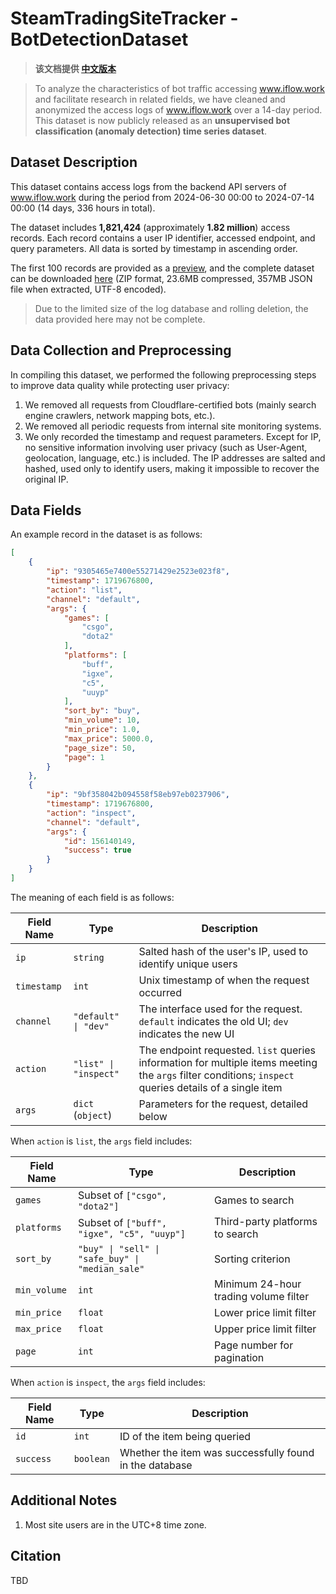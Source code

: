 # SteamTradingSiteTracker - BotDetectionDataset

> **该文档提供 [中文版本](https://github.com/EricZhu-42/SteamTradingSiteTracker-Data/blob/main/BotDetectionDataset/README_CN.md)**

> To analyze the characteristics of bot traffic accessing www.iflow.work and facilitate research in related fields, we have cleaned and anonymized the access logs of www.iflow.work over a 14-day period. This dataset is now publicly released as an **unsupervised bot classification (anomaly detection) time series dataset**.

## Dataset Description

This dataset contains access logs from the backend API servers of www.iflow.work during the period from 2024-06-30 00:00 to 2024-07-14 00:00 (14 days, 336 hours in total).

The dataset includes **1,821,424** (approximately **1.82 million**) access records. Each record contains a user IP identifier, accessed endpoint, and query parameters. All data is sorted by timestamp in ascending order. 

The first 100 records are provided as a [preview](https://github.com/EricZhu-42/SteamTradingSiteTracker-Data/blob/main/BotDetectionDataset/BotDetectionDataset_examples.json), and the complete dataset can be downloaded [here](https://github.com/EricZhu-42/SteamTradingSiteTracker-Data/blob/main/BotDetectionDataset/BotDetectionDataset.zip) (ZIP format, 23.6MB compressed, 357MB JSON file when extracted, UTF-8 encoded).

> Due to the limited size of the log database and rolling deletion, the data provided here may not be complete.

## Data Collection and Preprocessing

In compiling this dataset, we performed the following preprocessing steps to improve data quality while protecting user privacy:

1. We removed all requests from Cloudflare-certified bots (mainly search engine crawlers, network mapping bots, etc.).
2. We removed all periodic requests from internal site monitoring systems.
3. We only recorded the timestamp and request parameters. Except for IP, no sensitive information involving user privacy (such as User-Agent, geolocation, language, etc.) is included. The IP addresses are salted and hashed, used only to identify users, making it impossible to recover the original IP.

## Data Fields

An example record in the dataset is as follows:

```json
[
    {
        "ip": "9305465e7400e55271429e2523e023f8",
        "timestamp": 1719676800,
        "action": "list",
        "channel": "default",
        "args": {
            "games": [
                "csgo",
                "dota2"
            ],
            "platforms": [
                "buff",
                "igxe",
                "c5",
                "uuyp"
            ],
            "sort_by": "buy",
            "min_volume": 10,
            "min_price": 1.0,
            "max_price": 5000.0,
            "page_size": 50,
            "page": 1
        }
    },
    {
        "ip": "9bf358042b094558f58eb97eb0237906",
        "timestamp": 1719676800,
        "action": "inspect",
        "channel": "default",
        "args": {
            "id": 156140149,
            "success": true
        }
    }
]
```

The meaning of each field is as follows:

| Field Name  | Type                 | Description                                                  |
| ----------- | -------------------- | ------------------------------------------------------------ |
| `ip`        | `string`             | Salted hash of the user's IP, used to identify unique users  |
| `timestamp` | `int`                | Unix timestamp of when the request occurred                  |
| `channel`   | `"default" \| "dev"`  | The interface used for the request. `default` indicates the old UI; `dev` indicates the new UI |
| `action`    | `"list" \| "inspect"` | The endpoint requested. `list` queries information for multiple items meeting the `args` filter conditions; `inspect` queries details of a single item |
| `args`      | `dict` (`object`)    | Parameters for the request, detailed below                   |

When `action` is `list`, the `args` field includes:

| Field Name   | Type                                          | Description                           |
| ------------ | --------------------------------------------- | ------------------------------------- |
| `games`      | Subset of `["csgo", "dota2"]`                 | Games to search                       |
| `platforms`  | Subset of `["buff", "igxe", "c5", "uuyp"]`    | Third-party platforms to search       |
| `sort_by`    | `"buy" \| "sell" \| "safe_buy" \| "median_sale"` | Sorting criterion                        |
| `min_volume` | `int`                                         | Minimum 24-hour trading volume filter |
| `min_price`  | `float`                                       | Lower price limit filter              |
| `max_price`  | `float`                                       | Upper price limit filter              |
| `page`       | `int`                                         | Page number for pagination            |

When `action` is `inspect`, the `args` field includes:

| Field Name | Type      | Description                                             |
| ---------- | --------- | ------------------------------------------------------- |
| `id`       | `int`     | ID of the item being queried                            |
| `success`  | `boolean` | Whether the item was successfully found in the database |

## Additional Notes

1. Most site users are in the UTC+8 time zone.

## Citation

TBD
